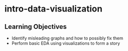 # intro-data-visualization

## Learning Objectives
* Identify misleading graphs and how to possibly fix them
* Perform basic EDA using visualizations to form a story
